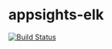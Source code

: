 # appsights-elk

[![Build Status](https://drone.pandanet.xyz/api/badges/Bonn93/appsights-elk/status.svg)](https://drone.pandanet.xyz/Bonn93/appsights-elk)
